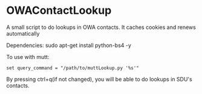 # OWAContactLookup
A small script to do lookups in OWA contacts. It caches cookies and renews automatically

Dependencies:
sudo apt-get install python-bs4 -y 

To use with mutt:
```
set query_command = "/path/to/muttLookup.py '%s'"
```
By pressing ctrl+q(if not changed), you will be able to do lookups in SDU's contacts.
